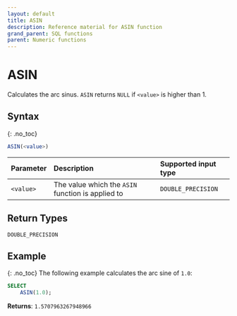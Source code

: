 ```yaml
---
layout: default
title: ASIN
description: Reference material for ASIN function
grand_parent: SQL functions
parent: Numeric functions
---
```


# ASIN

Calculates the arc sinus. `ASIN` returns `NULL` if `<value>` is higher than 1.

## Syntax
{: .no_toc}

```sql
ASIN(<value>)
```

| Parameter | Description                                                                                                         | Supported input type | 
| :--------- | :------------------------------------------------------------------------------------------------------------------- | :-----------| 
| `<value>`   | The value which the `ASIN` function is applied to | `DOUBLE_PRECISION` |

## Return Types 
`DOUBLE_PRECISION`

## Example
{: .no_toc}
The following example calculates the arc sine of `1.0`:
```sql
SELECT
    ASIN(1.0);
```

**Returns**: `1.5707963267948966`

